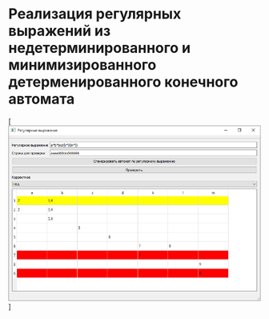 # Реализация регулярных выражений из недетерминированного и минимизированного детерменированного конечного автомата

[![N|Solid](https://github.com/EgorSidorov/RegExp_with_automatic/blob/master/images/work.png)]
